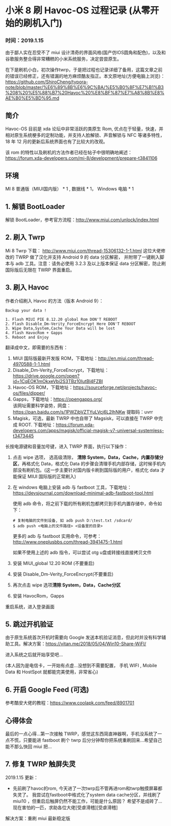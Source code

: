 # 小米 8 刷 Havoc-OS 过程记录 (从零开始的刷机入门)

### 时间：2019.1.15

由于鄙人实在忍受不了 miui 设计清奇的界面风格(国产仿IOS圆角和配色)，以及和谷歌服务整合得非常糟糕的小米系统服务，决定尝尝原生。

在下是刷机小白，初次操作twrp，于是把过程也记录详细了备用，这篇文章之前的错误已经修正，还有错漏的地方麻烦酷友指正。本文原地址(方便电脑上浏览)：https://github.com/ShiroCheng/typora-note/blob/master/%E6%89%8B%E6%9C%BA/%E5%B0%8F%E7%B1%B3%208%20%E5%88%B7%20Havoc%20%E8%BF%87%E7%A8%8B%E8%AE%B0%E5%BD%95.md

## 简介
Havoc-OS 目前是 xda 论坛中非常活跃的类原生 Rom, 优点在于轻量，快速，并相对原生系统梗多的定制功能，并支持人脸解锁、声音解锁与 NFC 等诸多特性， 18 年 12 月的更新后系统界面也有了比较大的改观。

该 rom 的特性以及刷机的方法作者已经在帖子中很明确地阐述：
https://forum.xda-developers.com/mi-8/development/prepare-t3841106 


## 环境
MI 8 普通版（MIUI国内版） * 1 ,  数据线 * 1， Windows 电脑 * 1

## 1. 解锁 BootLoader
解锁 BootLoader，参考官方流程：http://www.miui.com/unlock/index.html

## 2. 刷入 Twrp
Mi 8 Twrp 下载： http://www.miui.com/thread-15306132-1-1.html 
这位大佬修改的 TWRP 做了汉化并支持 Android 9 的 data 分区解密， 并附带了一键刷入脚本与 adb 工具。注意：请务必使用 3.2.3 及以上版本保证 data 分区解密，防止刷国际版后无限在 TWRP 界面重启。

## 3. 刷入 Havoc
作者介绍刷入 Havoc 的方法（版本 Android 9）：

```shell
Backup your data !

1. Flash MIUI PIE 8.12.20 global Rom DON'T REBOOT
2. Flash Disable_Dm-Verity_ForceEncrypt Here DON'T REBOOT
3. Wipe Data,System,Cache Your Data will be lost
4. Flash HavocRom + Gapps
5. Reboot and Enjoy
```

翻译成中文，即需要的东西有：
1. MIUI 国际版最新开发版 ROM，下载地址：http://en.miui.com/thread-4970588-1-1.html
2. Disable_Dm-Verity_ForceEncrypt，下载地址：https://drive.google.com/open?id=1CqEOK1mOkxeVbj2S3TBz10IutBl4FZBI
3. Havoc-OS ROM，下载地址：https://sourceforge.net/projects/havoc-os/files/dipper/
4. Gapps，下载地址：https://opengapps.org/  
该网址需要科学姿势，网盘：https://pan.baidu.com/s/1PWZjbVZTYuLVcj6L2IhNKw   提取码：uvrr 
5. Magisk，可选，最新 TWRP 中也自带了 Magsisk，可以直接在 TWRP 中完成 ROOT. 下载地址：https://forum.xda-developers.com/apps/magisk/official-magisk-v7-universal-systemless-t3473445

长按电源键和音量加号键，进入 TWRP 界面，执行以下操作：
1. 点击 wipe 选项， 选高级清除， **清除 System，Data，Cache，内置存储分区**，再格式化 Data，格式化 Data 的步骤会清理手机内部存储，这时候手机内部没有刷机包。(这一步主要针对国内版卡刷到国际版的用户，格式化 data 才能保证 MIUI 国际版的正常刷入)

2. 在 windows 电脑上安装 adb 与 fastboot 工具，下载地址： https://devsjournal.com/download-minimal-adb-fastboot-tool.html

    使用 adb 命令，将之前下载的所有刷机包都拷贝到手机内置存储中，命令如下：
    ```shell
    # 复制电脑的文件到设备, 如 adb push D:\test.txt /sdcard/
    $ adb push <电脑上的文件路径> <设备里的目录>
    ```
    更多的 adb 与 fastboot 实用命令，可参考：
    http://www.oneplusbbs.com/thread-3941475-1.html

    如果不使用上述的 adb 指令，可以尝试 otg u盘或转接线直接拷贝文件

3. 安装 MIUI_global 12.20 ROM (不要重启)
4. 安装 Disable_Dm-Verity_ForceEncrypt(不要重启)
5. 再次点击 wipe 选项**清除 System，Data，Cache分区**
6. 安装 HavocRom，Gapps

重启系统，进入登录画面

## 5. 跳过开机验证
由于原生系统首次开机时需要向 Google 发送本机验证消息，但此时并没有科学辅助工具。解决方案：https://vitan.me/2018/05/04/Win10-Share-WiFI/

进入系统之后就开始享受吧… 

(本人因为是电信卡，一开始有点虚…没想到不需要配置， 手机 WIFI , Mobile Data 和 HostSpot 就都能完美使用，非常省心)

## 6. 开启 Google Feed (可选)
参考酷安大佬的教程：https://www.coolapk.com/feed/8901701

## 心得体会
最后的一点心得…第一次接触 TWRP，感觉这东西简直神器啊，手机没系统了一点不慌，只要能进 fastboot 刷个 twrp 后分分钟帮你把系统重刷回来…希望自己能不那么快回 miui 把…

## 7. 修复 TWRP 触屏失灵
2019.1.15 更新：
- 先前刷了havoc的rom, 今天进了一次twrp后不管再进rom和twrp触摸屏幕都失灵了。
我尝试在fastboot中格式化了system data cache分区，并线刷了miui10 ，但重启后触屏仍然不能工作，可能是什么原因？
希望不是成砖了…现在害怕的一匹，求助各位大佬[受虐滑稽][受虐滑稽]

解决方案：重刷 miui 最新稳定版
